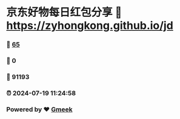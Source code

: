 # 京东好物每日红包分享 :link: https://zyhongkong.github.io/jd 
### :page_facing_up: [65](https://zyhongkong.github.io/jd/tag.html) 
### :speech_balloon: 0 
### :hibiscus: 91193 
### :alarm_clock: 2024-07-19 11:24:58 
### Powered by :heart: [Gmeek](https://github.com/Meekdai/Gmeek)
